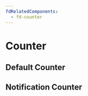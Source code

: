 ```yaml
---
fdRelatedComponents:
  - fd-counter
---
```


# Counter

## Default Counter

<d-example name="default">
</d-example>

## Notification Counter

<d-example name="notification-center">
</d-example>
